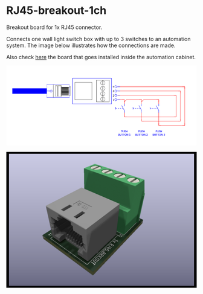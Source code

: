 # RJ45-breakout-1ch

Breakout board for 1x RJ45 connector.

Connects one wall light switch box with up to 3 switches to an automation system. The image below illustrates how the connections are made.

Also check [here](https://github.com/thermseekr/RJ45-breakout-8ch) the board that goes installed inside the automation cabinet.

![alt text](https://github.com/thermseekr/RJ45-breakout-1ch/blob/main/V1/Conections.png "Switch connections")

![alt text](https://github.com/thermseekr/RJ45-breakout-1ch/blob/main/V1/RJ45-breakout_1ch-V1.png "RJ45-breakout-1ch")
